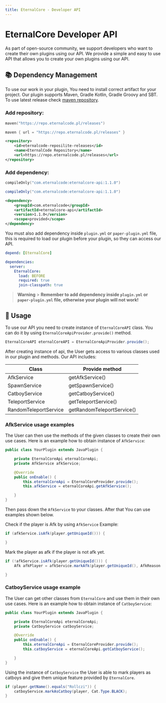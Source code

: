 ```yaml
---
title: EternalCore - Developer API
---
```


# EternalCore Developer API

As part of open-source community, we support developers who want to create their own plugins using our API. We provide a simple and easy to use API that allows you to create your own plugins using our API.

## 📚 Dependency Management

To use our work in your plugin, You need to install correct artifact for your project. Our plugin supports Maven, Gradle Kotlin, Gradle Groovy and SBT.
To use latest release check [maven repository](https://repo.eternalcode.pl/#/releases/com/eternalcode/eternalcore-api).

### Add repository:

<CodeTabs>
  <CodeTab label="Gradle (KTS)">

```kotlin
maven("https://repo.eternalcode.pl/releases")
```

  </CodeTab>
  <CodeTab label="Gradle (Groovy)">

```groovy
maven { url = "https://repo.eternalcode.pl/releases" }
```

  </CodeTab>
  <CodeTab label="Maven">

```xml
<repository>
    <id>eternalcode-reposilite-releases</id>
    <name>EternalCode Repository</name>
    <url>https://repo.eternalcode.pl/releases</url>
</repository>
```

  </CodeTab>
</CodeTabs>

### Add dependency:

<CodeTabs>
  <CodeTab label="Gradle (KTS)">

```kotlin
compileOnly("com.eternalcode:eternalcore-api:1.1.0")
```

  </CodeTab>
  <CodeTab label="Gradle (Groovy)">

```groovy
compileOnly("com.eternalcode:eternalcore-api:1.1.0")
```

  </CodeTab>
  <CodeTab label="Maven">

```xml
<dependency>
    <groupId>com.eternalcode</groupId>
    <artifactId>eternalcore-api</artifactId>
    <version>1.1.0</version>
    <scope>provided</scope>
</dependency>
```

  </CodeTab>
</CodeTabs>

You must also add dependency inside `plugin.yml` or `paper-plugin.yml` file, this is required to load our plugin before your plugin, so they can access our API.

<CodeTabs>
  <CodeTab label="plugin.yml">

```yaml
depend: [EternalCore]
```

  </CodeTab>
  <CodeTab label="paper-plugin.yml">

```yaml
dependencies:
  server:
    EternalCore:
      load: BEFORE
      required: true
      join-classpath: true
```

  </CodeTab>
</CodeTabs>

> **Warning** > **Remember to add dependency inside `plugin.yml` or `paper-plugin.yml` file, otherwise your plugin will not work!**

## 📝 Usage

To use our API you need to create instance of `EternalCoreAPI` class. You can do it by using `EternalCoreApiProvider.provide()` method.

```java
EternalCoreAPI eternalCoreAPI = EternalCoreApiProvider.provide();
```

After creating instance of api, the User gets access to various classes used in our plugin and methods.
Our API includes:

| Class                 | Provide method             |
| --------------------- | -------------------------- |
| AfkService            | getAfkService()            |
| SpawnService          | getSpawnService()          |
| CatboyService         | getCatboyService()         |
| TeleportService       | getTeleportService()       |
| RandomTeleportService | getRandomTeleportService() |

### AfkService usage examples

The User can then use the methods of the given classes to create their own use cases. Here is an example how to obtain instance of `AfkService`:

```java
public class YourPlugin extends JavaPlugin {

    private EternalCoreApi eternalCoreApi;
    private AfkService afkService;

    @Override
    public onEnable() {
        this.eternalCoreApi = EternalCoreProvider.provide();
        this.afkService = eternalCoreApi.getAfkService();

    }
}
```

Then pass down the `AfkService` to your classes. After that You can use examples shown below.

Check if the player is Afk by using `AfkService` Example:

```java
if (afkService.isAfk(player.getUniqueId())) {

}
```

Mark the player as afk if the player is not afk yet.

```java
if (!afkService.isAfk(player.getUniqueId())) {
    Afk afkPlayer = afkService.markAfk(player.getUniqueId(), AfkReason.PLUGIN);

}
```

### CatboyService usage example

The User can get other classes from `EternalCore` and use them in their own use cases. Here is an example how to obtain instance of `CatboyService`:

```java
public class YourPlugin extends JavaPlugin {

    private EternalCoreApi eternalCoreApi;
    private CatboyService catboyService;

    @Override
    public onEnable() {
        this.eternalCoreApi = EternalCoreProvider.provide();
        this.catboyService = eternalCoreApi.getCatboyService();

    }
}
```

Using the instance of `CatboyService` the User is able to mark players as catboys and give them unique feature provided by `EternalCore`.

```java
if (player.getName().equals("Rollczi")) {
    catboyService.markAsCatboy(player, Cat.Type.BLACK);
}
```
